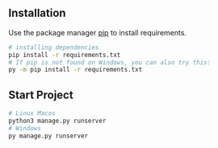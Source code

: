 ## Installation

Use the package manager [pip](https://pip.pypa.io/en/stable/) to install requirements.

```bash
# installing dependencies
pip install -r requirements.txt
# If pip is not found on Windows, you can also try this:
py -m pip install -r requirements.txt
```


## Start Project

```bash
# Linux Macos
python3 manage.py runserver
# Windows
py manage.py runserver
```